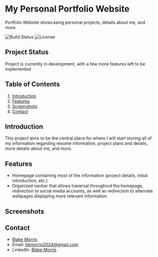 # My Personal Portfolio Website

Portfolio Website showcasing personal projects, details about me, and more.

![Build Status](https://img.shields.io/badge/build-passing-brightgreen)
![License](https://img.shields.io/badge/license-MIT-blue)

## Project Status

Project is currently in development, with a few more features left to be implemented

## Table of Contents
1. [Introduction](#introduction)
2. [Features](#features)
3. [Screenshots](#screenshots)
4. [Contact](#contact)

## Introduction
This project aims to be the central place for where I will start storing all of my information regarding resume information, project plans and details, more details
about me, and more. 

## Features
- Homepage containing most of the information (project details, initial introduction, etc.)
- Organized navbar that allows traversal throughout the homepage, redirection to social media accounts,
as well as redirection to alternate webpages displaying more relevant information

## Screenshots

## Contact
- [Blake Morris](https://github.com/bkmorris2456)
- Email: bkmorris2024@gmail.com
- LinkedIn: [Blake Morris](https://www.linkedin.com/in/bkmorris2024/)